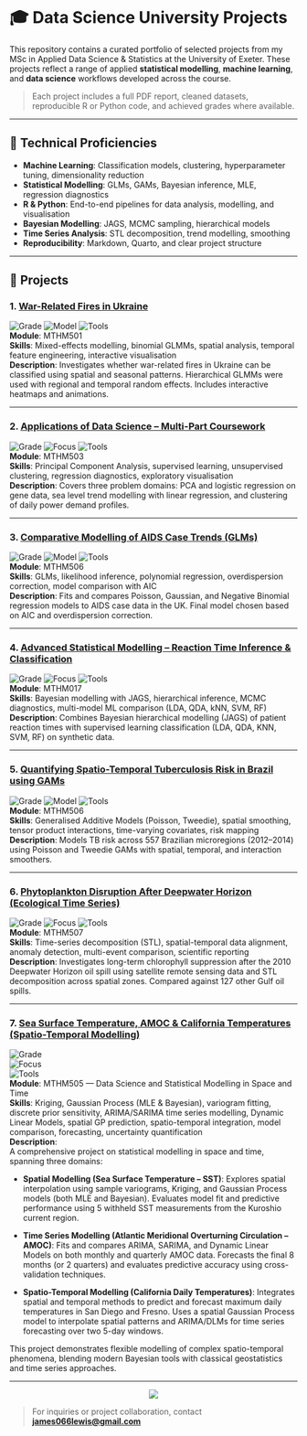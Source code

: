 # 🎓 Data Science University Projects

This repository contains a curated portfolio of selected projects from my MSc in Applied Data Science & Statistics at the University of Exeter. These projects reflect a range of applied **statistical modelling**, **machine learning**, and **data science** workflows developed across the course.

> Each project includes a full PDF report, cleaned datasets, reproducible R or Python code, and achieved grades where available.

---

## 🔧 Technical Proficiencies

- **Machine Learning**: Classification models, clustering, hyperparameter tuning, dimensionality reduction
- **Statistical Modelling**: GLMs, GAMs, Bayesian inference, MLE, regression diagnostics
- **R & Python**: End-to-end pipelines for data analysis, modelling, and visualisation
- **Bayesian Modelling**: JAGS, MCMC sampling, hierarchical models
- **Time Series Analysis**: STL decomposition, trend modelling, smoothing
- **Reproducibility**: Markdown, Quarto, and clear project structure

---

## 📁 Projects

### 1. [War-Related Fires in Ukraine](https://github.com/KetchupJL/university-projects/tree/main/Ukraine%20War-Fire%20Project)  
![Grade](https://img.shields.io/badge/Grade-82%25-blue) ![Model](https://img.shields.io/badge/Model-GLMMs-success) ![Tools](https://img.shields.io/badge/Tools-R%2C%20sf%2C%20gganimate-informational)  
**Module**: MTHM501  
**Skills**: Mixed-effects modelling, binomial GLMMs, spatial analysis, temporal feature engineering, interactive visualisation  
**Description**: Investigates whether war-related fires in Ukraine can be classified using spatial and seasonal patterns. Hierarchical GLMMs were used with regional and temporal random effects. Includes interactive heatmaps and animations.

---

### 2. [Applications of Data Science – Multi-Part Coursework](https://github.com/KetchupJL/university-projects/tree/main/MTHM503%20-%20Project)  
![Grade](https://img.shields.io/badge/Grade-74%25-blue) ![Focus](https://img.shields.io/badge/Focus-PCA%2C%20Clustering%2C%20Regression-yellow) ![Tools](https://img.shields.io/badge/Tools-Python%2C%20scikit--learn%2C%20matplotlib-informational)  
**Module**: MTHM503  
**Skills**: Principal Component Analysis, supervised learning, unsupervised clustering, regression diagnostics, exploratory visualisation  
**Description**: Covers three problem domains: PCA and logistic regression on gene data, sea level trend modelling with linear regression, and clustering of daily power demand profiles.

---

### 3. [Comparative Modelling of AIDS Case Trends (GLMs)](https://github.com/KetchupJL/university-projects/tree/main/Statistical%20Data%20Modelling%20Projects%20-%20MTHM506/Coursework%201%20-%20Practical%20Modelling%20Excersises%20and%20Theoretical%20Problems)  
![Grade](https://img.shields.io/badge/Grade-84%25-blue) ![Model](https://img.shields.io/badge/Model-Negative%20Binomial-green) ![Tools](https://img.shields.io/badge/Tools-R%2C%20GLM%2C%20ggplot2-informational)  
**Module**: MTHM506  
**Skills**: GLMs, likelihood inference, polynomial regression, overdispersion correction, model comparison with AIC  
**Description**: Fits and compares Poisson, Gaussian, and Negative Binomial regression models to AIDS case data in the UK. Final model chosen based on AIC and overdispersion correction.

---

### 4. [Advanced Statistical Modelling – Reaction Time Inference & Classification](https://github.com/KetchupJL/university-projects/tree/main/Advanced%20Topics%20In%20Statistics)  
![Grade](https://img.shields.io/badge/Grade-Pending-lightgrey) ![Focus](https://img.shields.io/badge/Methods-Bayesian%20%2B%20ML-brightgreen) ![Tools](https://img.shields.io/badge/Tools-R%2C%20JAGS%2C%20caret-informational)  
**Module**: MTHM017  
**Skills**: Bayesian modelling with JAGS, hierarchical inference, MCMC diagnostics, multi-model ML comparison (LDA, QDA, kNN, SVM, RF)  
**Description**: Combines Bayesian hierarchical modelling (JAGS) of patient reaction times with supervised learning classification (LDA, QDA, KNN, SVM, RF) on synthetic data.

---

### 5. [Quantifying Spatio-Temporal Tuberculosis Risk in Brazil using GAMs](https://github.com/KetchupJL/university-projects/tree/main/Statistical%20Data%20Modelling%20Projects%20-%20MTHM506/Coursework%202%20-%20Project)  
![Grade](https://img.shields.io/badge/Grade-Pending-lightgrey) ![Model](https://img.shields.io/badge/Model-GAMs-purple) ![Tools](https://img.shields.io/badge/Tools-R%2C%20mgcv%2C%20gratia-informational)  
**Module**: MTHM506  
**Skills**: Generalised Additive Models (Poisson, Tweedie), spatial smoothing, tensor product interactions, time-varying covariates, risk mapping  
**Description**: Models TB risk across 557 Brazilian microregions (2012–2014) using Poisson and Tweedie GAMs with spatial, temporal, and interaction smoothers.

---

### 6. [Phytoplankton Disruption After Deepwater Horizon (Ecological Time Series)](https://github.com/KetchupJL/university-projects/tree/main/Long-Term%20Phytoplankton%20Disruption%20in%20the%20Gulf%20of%20Mexico)  
![Grade](https://img.shields.io/badge/Grade-Pending-lightgrey) ![Focus](https://img.shields.io/badge/Focus-STL%20Decomposition%20%26%20Spatio-temporal%20Trends-blueviolet) ![Tools](https://img.shields.io/badge/Tools-R%2C%20terra%2C%20forecast-informational)  
**Module**: MTHM507  
**Skills**: Time-series decomposition (STL), spatial-temporal data alignment, anomaly detection, multi-event comparison, scientific reporting  
**Description**: Investigates long-term chlorophyll suppression after the 2010 Deepwater Horizon oil spill using satellite remote sensing data and STL decomposition across spatial zones. Compared against 127 other Gulf oil spills.

---

### 7. [Sea Surface Temperature, AMOC & California Temperatures (Spatio-Temporal Modelling)](https://github.com/KetchupJL/university-projects/tree/main/Modelling%20in%20Space%20and%20Time)    
![Grade](https://img.shields.io/badge/Grade-Pending-lightgrey)  
![Focus](https://img.shields.io/badge/Focus-Spatial%20%2B%20Temporal%20%2B%20SpatioTemporal%20Modelling-blueviolet)  
![Tools](https://img.shields.io/badge/Tools-R%2C%20geoR%2C%20gstat%2C%20forecast%2C%20spBayes%2C%20dlm-informational)  
**Module**: MTHM505 — Data Science and Statistical Modelling in Space and Time  
**Skills**: Kriging, Gaussian Process (MLE & Bayesian), variogram fitting, discrete prior sensitivity, ARIMA/SARIMA time series modelling, Dynamic Linear Models, spatial GP prediction, spatio-temporal integration, model comparison, forecasting, uncertainty quantification  
**Description**:  
A comprehensive project on statistical modelling in space and time, spanning three domains:

- **Spatial Modelling (Sea Surface Temperature – SST)**: Explores spatial interpolation using sample variograms, Kriging, and Gaussian Process models (both MLE and Bayesian). Evaluates model fit and predictive performance using 5 withheld SST measurements from the Kuroshio current region.
  
- **Time Series Modelling (Atlantic Meridional Overturning Circulation – AMOC)**: Fits and compares ARIMA, SARIMA, and Dynamic Linear Models on both monthly and quarterly AMOC data. Forecasts the final 8 months (or 2 quarters) and evaluates predictive accuracy using cross-validation techniques.

- **Spatio-Temporal Modelling (California Daily Temperatures)**: Integrates spatial and temporal methods to predict and forecast maximum daily temperatures in San Diego and Fresno. Uses a spatial Gaussian Process model to interpolate spatial patterns and ARIMA/DLMs for time series forecasting over two 5-day windows.

This project demonstrates flexible modelling of complex spatio-temporal phenomena, blending modern Bayesian tools with classical geostatistics and time series approaches.



---

<p align="center">
  <img src="https://img.shields.io/badge/MSc%20Coursework-Data%20Science%20%26%20Statistics-blue?style=for-the-badge"/>
</p>

> For inquiries or project collaboration, contact **james066lewis@gmail.com**
